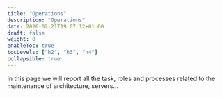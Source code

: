 ```yaml
---
title: "Operations"
description: "Operations"
date: 2020-02-21T19:07:12+01:00
draft: false
weight: 0
enableToc: true
tocLevels: ["h2", "h3", "h4"]
collapsible: true
---
```


In this page we will report all the task, roles and processes related to the maintenance of architecture, servers...

